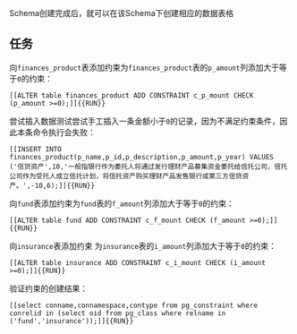 Schema创建完成后，就可以在该Schema下创建相应的数据表格

## 任务 

向`finances_product`表添加约束为`finances_product`表的`p_amount`列添加大于等于`0`的约束：

`[[ALTER table finances_product ADD CONSTRAINT c_p_mount CHECK (p_amount >=0);]]{{RUN}}`

尝试插入数据测试尝试手工插入一条金额小于`0`的记录，因为不满足约束条件，因此本条命令执行会失败：

`[[INSERT INTO finances_product(p_name,p_id,p_description,p_amount,p_year) VALUES ('信贷资产',10,'一般指银行作为委托人将通过发行理财产品募集资金委托给信托公司，信托公司作为受托人成立信托计划，将信托资产购买理财产品发售银行或第三方信贷资产。',-10,6);]]{{RUN}}`

向`fund`表添加约束为`fund`表的`f_amount`列添加大于等于`0`的约束：

`[[ALTER table fund ADD CONSTRAINT c_f_mount CHECK (f_amount >=0);]]{{RUN}}`

向`insurance`表添加约束 为`insurance`表的`i_amount`列添加大于等于`0`的约束：

`[[ALTER table insurance ADD CONSTRAINT c_i_mount CHECK (i_amount >=0);]]{{RUN}}`

验证约束的创建结果：

`[[select conname,connamespace,contype from pg_constraint where conrelid in (select oid from pg_class where relname in ('fund','insurance'));]]{{RUN}}`